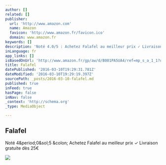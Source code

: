 ```yaml
---
author: []
related: []
publisher:
  url: 'http://www.amazon.com'
  name: Amazon
  favicon: 'http://www.amazon.fr/favicon.ico'
  domain: www.amazon.fr
keywords: []
description: 'Noté 4.0/5 : Achetez Falafel au meilleur prix ✓ Livraison gratuite dès 25€'
inLanguage: fr
app_links: []
isBasedOnUrl: 'http://www.amazon.fr/gp/aw/d/B001PA5UA4/ref=mp_s_a_1_1?qid=1457638103&sr=8-1&pi=AC_SX236_SY340_QL65&keywords=Michel+kammoun&dpPl=1&dpID=514hHVjL1NL&ref=plSrch'
title: Falafel
datePublished: '2016-03-10T19:29:31.781Z'
dateModified: '2016-03-10T19:29:19.397Z'
sourcePath: _posts/2016-03-10-falafel.md
published: true
inFeed: true
hasPage: false
inNav: false
_context: 'http://schema.org'
_type: MediaObject

---
```

<article style=""><h1>Falafel</h1><p>Noté 4&amp;period;0&amp;sol;5 &amp;colon; Achetez Falafel au meilleur prix ✓ Livraison gratuite dès 25€</p><img src="http://ecx.images-amazon.com/images/I/514hHVjL1NL.jpg" /></article>